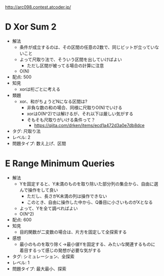 http://arc098.contest.atcoder.jp/

# D Xor Sum 2

- 解法
    - 条件が成立するのは、その区間の任意の2数で、同じビットが立っていないこと
    - よって尺取り法で、そういう区間を出していけばよい
        - ただし区間が被ってる場合の計算に注意
    - O(N)
- 配点: 500
- 知見
    - xorは桁ごとに考える
- 類題
    - xor、和がちょうどNになる区間は?
        - 非負な数の和の場合、同様に尺取りO(N)でいける
        - xorはO(N^2)では解けるが、それ以下は厳しい気がする
        - そもそも尺取りがいける条件って？
            - https://qiita.com/drken/items/ecd1a472d3a0e7db8dce
- タグ: 尺取り法
- レベル: 2
- 問題タイプ: 数え上げ、区間

# E Range Minimum Queries

- 解法
    - Yを固定すると、Y未満のものを取り除いた部分列の集合から、自由に選んで操作をして良い
        - ただし、長さがK未満の列は操作できない
        - このとき、自由に操作した中から、Q番目に小さいものがXとなる
    - よって、Yを全て調べればよい
    - O(N^2)
- 配点: 600
- 知見
    - 目的関数が二変数の場合は、片方を固定して全探索する
- 感想
    - 最小のものを取り除く->最小値Yを固定する、みたいな関連するものに着目するって感じの発想が必要な気がする
- タグ: シミュレーション、全探索
- レベル: 1
- 問題タイプ: 最大最小、探索
